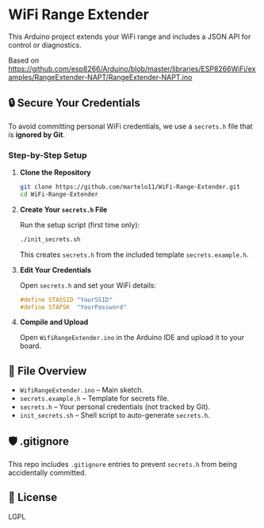 # WiFi Range Extender

This Arduino project extends your WiFi range and includes a JSON API for control or diagnostics.

Based on https://github.com/esp8266/Arduino/blob/master/libraries/ESP8266WiFi/examples/RangeExtender-NAPT/RangeExtender-NAPT.ino

## 🔒 Secure Your Credentials

To avoid committing personal WiFi credentials, we use a `secrets.h` file that is **ignored by Git**.

### Step-by-Step Setup

1. **Clone the Repository**

   ```bash
   git clone https://github.com/martelo11/WiFi-Range-Extender.git
   cd WiFi-Range-Extender
   ```

2. **Create Your `secrets.h` File**

   Run the setup script (first time only):

   ```bash
   ./init_secrets.sh
   ```

   This creates `secrets.h` from the included template `secrets.example.h`.

3. **Edit Your Credentials**

   Open `secrets.h` and set your WiFi details:

   ```cpp
   #define STASSID "YourSSID"
   #define STAPSK  "YourPassword"
   ```

4. **Compile and Upload**

   Open `WifiRangeExtender.ino` in the Arduino IDE and upload it to your board.

## 📁 File Overview

- `WifiRangeExtender.ino` – Main sketch.
- `secrets.example.h` – Template for secrets file.
- `secrets.h` – Your personal credentials (not tracked by Git).
- `init_secrets.sh` – Shell script to auto-generate `secrets.h`.

## 🛡 .gitignore

This repo includes `.gitignore` entries to prevent `secrets.h` from being accidentally committed.

## 📄 License

 LGPL

